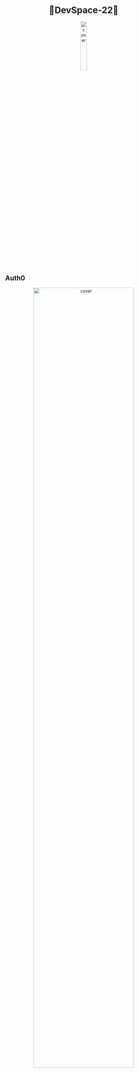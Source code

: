 <h1 align="center">🚀DevSpace-22🚀</h1>
<div align="center">
<img width="20%" src="https://media.discordapp.net/attachments/964219837314400327/964316361063039026/unknown-modified_4.png" alt="cover" >
  <h2 align="left">Auth0</h2>
  </div>
  
<div align="center">
<img width="80%" src="https://media.discordapp.net/attachments/963849164301684819/964854505697075200/unknown.png?width=1298&height=662" alt="cover" >
 </div>
 <h3 align="left"> Auth0 Provides </h3>
<div align="left">

  ⚪️ - It is a perfect authentication interface as it is easy to deploy and free to use.<br>
  
  ⚪️ - Fixes the vulnerabilty of gaining unauthorized access to the app reducing security vulnerabilities.<br>
  </div>
